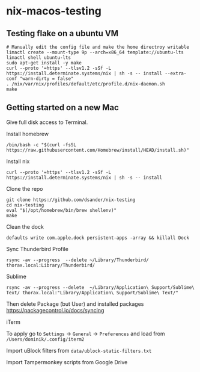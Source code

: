 # nix-macos-testing


## Testing flake on a ubuntu VM

```
# Manually edit the config file and make the home directroy writable
limactl create --mount-type 9p --arch=x86_64 template://ubuntu-lts
limactl shell ubuntu-lts
sudo apt-get install -y make
curl --proto '=https' --tlsv1.2 -sSf -L https://install.determinate.systems/nix | sh -s -- install --extra-conf "warn-dirty = false"
. /nix/var/nix/profiles/default/etc/profile.d/nix-daemon.sh
make
```

## Getting started on a new Mac

Give full disk access to Terminal.

Install homebrew
```
/bin/bash -c "$(curl -fsSL https://raw.githubusercontent.com/Homebrew/install/HEAD/install.sh)"
```
Install nix
```
curl --proto '=https' --tlsv1.2 -sSf -L https://install.determinate.systems/nix | sh -s -- install
```


Clone the repo

```
git clone https://github.com/dsander/nix-testing
cd nix-testing
eval "$(/opt/homebrew/bin/brew shellenv)"
make
```

Clean the dock

```
defaults write com.apple.dock persistent-apps -array && killall Dock
```

Sync Thunderbird Profile

```
rsync -av --progress  --delete ~/Library/Thunderbird/ thorax.local:Library/Thunderbird/
```

Sublime
```
rsync -av --progress --delete  ~/Library/Application\ Support/Sublime\ Text/ thorax.local:"Library/Application\ Support/Sublime\ Text/"
```
Then delete Package (but User) and installed packages https://packagecontrol.io/docs/syncing

iTerm

To apply go to `Settings` -> `General` -> `Preferences` and load from
`/Users/dominik/.config/iterm2`

Import uBlock filters from `data/ublock-static-filters.txt`

Import Tampermonkey scripts from Google Drive
